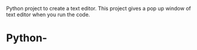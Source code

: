 Python project to create a text editor.
This project gives a pop up window of text editor when you run the code.
# Python-
